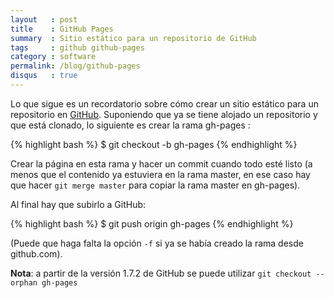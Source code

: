```yaml
---
layout   : post
title    : GitHub Pages
summary  : Sitio estático para un repositorio de GitHub
tags     : github github-pages
category : software
permalink: /blog/github-pages
disqus   : true
---
```


Lo que sigue es un recordatorio sobre cómo crear un sitio estático
para un repositorio en [GitHub].
Suponiendo que ya se tiene alojado un repositorio y que está clonado,
lo siguiente es crear la rama gh-pages :

{% highlight bash %}
$ git checkout -b gh-pages
{% endhighlight %}

Crear la página en esta rama y hacer un commit cuando
todo esté listo (a menos que el contenido ya estuviera en
la rama master, en ese caso hay que hacer `git merge master` para copiar
la rama master en gh-pages).

Al final hay que subirlo a GitHub:

{% highlight bash %}
$ git push origin gh-pages
{% endhighlight %}

(Puede que haga falta la opción `-f` si ya se había creado la rama desde
github.com).

**Nota**: a partir de la versión 1.7.2 de GitHub se puede utilizar
`git checkout --orphan gh-pages`

[GitHub]: https://github.com/
